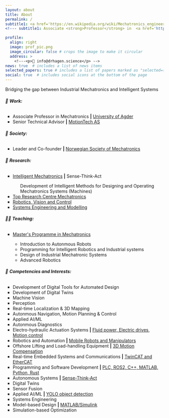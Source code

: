 ```yaml
---
layout: about
title: About
permalink: /
subtitle1: <a href='https://en.wikipedia.org/wiki/Mechatronics_engineering'>Mechatronics Wizard</a> | <strong>Ph.D.</strong>
<!--- subtitle1: Associate <strong>Professor</strong> in  <a href='https://en.wikipedia.org/wiki/Mechatronics_engineering'>Mechatronics</a> at the <a href='https://www.uia.no/en'>University of Agder</a> -->

profile:
  align: right
  image: prof_pic.png
  image_circular: false # crops the image to make it circular
  address: >
    <!---<p>📧 info@drhagen.science</p> -->
news: true  # includes a list of news items
selected_papers: true # includes a list of papers marked as "selected={true}"
social: true  # includes social icons at the bottom of the page
---
```

Bridging the gap between Industrial Mechatronics and Intelligent Systems
<h6>💼 <strong>Work:</strong></h6>
<ul style="list-style-type: square;">
  <li>Associate Professor in Mechatronics <strong>|</strong> <a href='https://www.uia.no/kk/profil/danielh'>University of Agder</a></li>
  <li>Senior Technical Advisor <strong>|</strong> <a href='https://motiontech.no'>MotionTech AS</a></li>
</ul>
<h6>🍻 <strong>Society:</strong></h6>
<ul style="list-style-type: square;">
  <li>Leader and Co-founder <strong>|</strong> <a href='https://nsom.no'>Norwegian Society of Mechatronics</a></li>
</ul>
<h6>🔬 <strong>Research:</strong></h6>
<ul style="list-style-type: square;">
  <li><a href='https://hagenmek.github.io/al-folio/blog/'>Intelligent Mechatronics</a> <strong>|</strong> Sense-Think-Act</li>
    <ul style="list-style-type: circle;">
      Development of Intelligent Methods for Designing and Operating Mechatronics Systems (Machines)
    </ul>
  <li><a href='https://www.uia.no/en/research/priority-research-centres/top-research-centre-mechatronics-trcm'>Top Research Centre Mechatronics</a></li>
  <li><a href='https://www.uia.no/en/research/teknologi-og-realfag/ingenioervitenskap/robotics-and-automation'>Robotics, Vision and Control</a></li>
  <li><a href='https://www.uia.no/en/research/teknologi-og-realfag/systems-engineering-and-modelling'>Systems Engineering and Modelling</a></li>
</ul>
<h6>👨‍🏫 <strong>Teaching:</strong></h6> 
<ul style="list-style-type: square;">
  <li><a href='https://hagenmek.github.io/al-folio/teaching/'>Master's Programme in Mechatronics</a></li>
    <ul style="list-style-type: circle;">
      <li>Introduction to Autonmous Robots</li>
      <li>Programming for Intelligent Robotics and Industrial systems</li>
      <li>Design of Industrial Mechatronic Systems</li> 
      <li>Advanced Robotics</li> 
    </ul>
</ul>  
<h6>🎒 <strong>Competencies and Interests:</strong></h6>
<ul style="list-style-type: square;">
  <li>Development of Digital Tools for Automated Design</li>
  <li>Development of Digital Twins</li>
  <li>Machine Vision</li>
  <li>Perception</li>
  <li>Real-time Localization & 3D Mapping</li>
  <li>Autonmous Navigation, Motion Planning & Control</li>
  <li>Applied AI/ML</li>
  <li>Autonmous Diagnostics</li>
  <li>Electro-hydraulic Actuation Systems <strong>|</strong> <a href='https://www.ros.org/'>Fluid power, Electric drives, Motion control</a></li>
  <li>Robotics and Automation <strong>|</strong> <a href='https://www.ros.org/'>Mobile Robots and Manipulators</a></li>
  <li>Offshore Lifting and Load-handling Equipment <strong>|</strong> <a href='https://www.ros.org/'>3D Motion Compensation</a></li>
  <li>Real-time Embedded Systems and Communications <strong>|</strong>  <a href='https://www.beckhoff.com/en-en/products/automation/twincat/'> TwinCAT and EtherCAT</a></li>
  <li>Programming and Software Development <strong>|</strong> <a href='https://www.ros.org/'>PLC, ROS2, C++, MATLAB, Python, Rust</a></li>
  <li>Autonomous Systems <strong>|</strong> <a href='https://www.uia.no/en'>Sense-Think-Act</a></li>
  <li>Digital Twins</li>
  <li>Sensor Fusion</li>
  <li>Applied AI/ML <strong>|</strong>  <a href='https://www.uia.no/en'>YOLO object detection</a></li>      
  <li>Systems Engineering</li>               
  <li>Model-based Design <strong>|</strong>  <a href='https://www.uia.no/en'>MATLAB/Simulink</a></li>
  <li>Simulation-based Optimization</li>
</ul> 

<!--- Daniel is a curious, ambitious, conscientious multidisciplinary engineer and a reserve officer with a passion for Mechatronics, innovation, R&D, and team leadership. After completing compulsory military service, he has gained relevant leadership experience through his career and courses in the Norwegian Armed Forces. Daniel graduated with a Master’s degree in 2014 based on his trade certificate and successfully defended his Ph.D. degree in 2020. 

Before starting on a joint Ph.D. education in 2016, he worked for two years with offshore drilling equipment control systems throughout the world, both in test and commissioning phases and during operation. Between 2020 and 2022, before starting working full-time as an Associate Professor in Mechatronics, he worked as a senior R&D engineer responsible for the control systems of marine lifting and handling equipment such as 3D compensated knuckle-boom cranes. -->


<!--- Write your biography here. Tell the world about yourself. Link to your favorite [subreddit](http://reddit.com). You can put a picture in, too. The code is already in, just name your picture `prof_pic.jpg` and put it in the `img/` folder.

Put your address / P.O. box / other info right below your picture. You can also disable any these elements by editing `profile` property of the YAML header of your `_pages/about.md`. Edit `_bibliography/papers.bib` and Jekyll will render your [publications page](/al-folio/publications/) automatically.

Link to your social media connections, too. This theme is set up to use [Font Awesome icons](http://fortawesome.github.io/Font-Awesome/) and [Academicons](https://jpswalsh.github.io/academicons/), like the ones below. Add your Facebook, Twitter, LinkedIn, Google Scholar, or just disable all of them. -->
